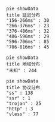 
```mermaid
pie showData
title 延迟分布
"156-266ms" : 30
"266-376ms" : 23
"376-486ms" : 32
"486-596ms" : 29
"596-706ms" : 85
"706-816ms" : 45
```
```mermaid
pie showData
title 地域分布
"未知" : 244
```
```mermaid
pie showData
title 协议分布
"ss" : 138
"ssr" : 1
"trojan" : 25
"http" : 3
"vless" : 77
```